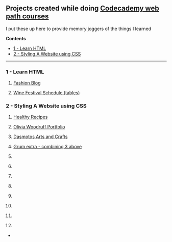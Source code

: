 Projects created while doing [Codecademy web path courses](https://www.codecademy.com/learn/paths/web-development) 
-------------------------------------------

I put these up here to provide memory joggers of the things I learned

**Contents**
<!-- @import "[TOC]" {cmd="toc" depthFrom=1 depthTo=6 orderedList=false} -->

<!-- code_chunk_output -->

- [1 - Learn HTML](#1---learn-html)
- [2 - Styling A Website using CSS](#2---styling-a-website-using-css)

<!-- /code_chunk_output -->

---

### 1 - Learn HTML

1. [Fashion Blog](http://htmlpreview.github.io/?https://github.com/grumBit/webPathProjects/blob/master/1_Learn_HTML/1_Fashion_Blog/index.html)

1. [Wine Festival Schedule (tables)](http://htmlpreview.github.io/?https://github.com/grumBit/webPathProjects/blob/master/1_Learn_HTML/2_Wine_Festival_Schedule_(tables)/index.html)

### 2 - Styling A Website using CSS

1. [Healthy Recipes](http://htmlpreview.github.io/?https://github.com/grumBit/webPathProjects/blob/master/2_Styling_A_Website_Using_CSS/1_Healthy_Recipes_(lists)/index.html)

1. [Olivia Woodruff Portfolio](http://htmlpreview.github.io/?https://github.com/grumBit/webPathProjects/blob/master/2_Styling_A_Website_Using_CSS/2_Olivia_Woodruff_Portfolio/index.html)

1. [Dasmotos Arts and Crafts](http://htmlpreview.github.io/?https://github.com/grumBit/webPathProjects/blob/master/2_Styling_A_Website_Using_CSS/3_Dasmotos_Arts_and_Crafts/index.html)



1. [Grum extra - combining 3 above](http://htmlpreview.github.io/?https://github.com/grumBit/webPathProjects/blob/master/2_Styling_A_Website_Using_CSS/Grum_combined/index.html)

2. [](http://htmlpreview.github.io/?https://github.com/grumBit/webPathProjects/blob/master//index.html)

3. [](http://htmlpreview.github.io/?https://github.com/grumBit/webPathProjects/blob/master//index.html)

4. [](http://htmlpreview.github.io/?https://github.com/grumBit/webPathProjects/blob/master//index.html)

5. [](http://htmlpreview.github.io/?https://github.com/grumBit/webPathProjects/blob/master//index.html)

6. [](http://htmlpreview.github.io/?https://github.com/grumBit/webPathProjects/blob/master//index.html)

7. [](http://htmlpreview.github.io/?https://github.com/grumBit/webPathProjects/blob/master//index.html)

8. [](http://htmlpreview.github.io/?https://github.com/grumBit/webPathProjects/blob/master//index.html)

9.  [](http://htmlpreview.github.io/?https://github.com/grumBit/webPathProjects/blob/master//index.html)







<!-- Blank entry for next projects; -->
- [](http://htmlpreview.github.io/?https://github.com/grumBit/webPathProjects/blob/master//index.html)
